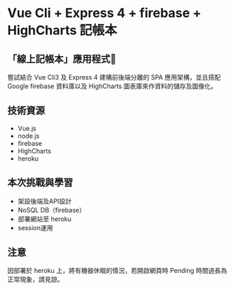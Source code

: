 # Vue Cli + Express 4 + firebase + HighCharts 記帳本

## 「線上記帳本」應用程式
嘗試結合 Vue Cli3 及 Express 4 建構前後端分離的 SPA 應用架構，並且搭配 Google firebase 資料庫以及 HighCharts 圖表庫來作資料的儲存及圖像化。

## 技術資源
* Vue.js
* node.js
* firebase
* HighCharts
* heroku

## 本次挑戰與學習
* 架設後端及API設計
* NoSQL DB（firebase）
* 部署網站至 heroku
* session運用


## 注意
因部署於 heroku 上，將有機器休眠的情況，若開啟網頁時 Pending 時間過長為正常現象，請見諒。